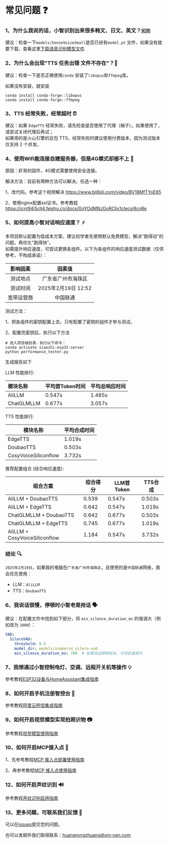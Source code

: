 # 常见问题 ❓

### 1、为什么我说的话，小智识别出来很多韩文、日文、英文？🇰🇷

建议：检查一下`models/SenseVoiceSmall`是否已经有`model.pt`
文件，如果没有就要下载，查看这里[下载语音识别模型文件](Deployment.md#模型文件)

### 2、为什么会出现"TTS 任务出错 文件不存在"？📁

建议：检查一下是否正确使用`conda` 安装了`libopus`和`ffmpeg`库。

如果没有安装，就安装

```
conda install conda-forge::libopus
conda install conda-forge::ffmpeg
```

### 3、TTS 经常失败，经常超时 ⏰

建议：如果 `EdgeTTS` 经常失败，请先检查是否使用了代理（梯子）。如果使用了，请尝试关闭代理后再试；  
如果用的是火山引擎的豆包 TTS，经常失败时建议使用付费版本，因为测试版本仅支持 2 个并发。

### 4、使用Wifi能连接自建服务器，但是4G模式却接不上 🔐

原因：虾哥的固件，4G模式需要使用安全连接。

解决方法：目前有两种方法可以解决。任选一种：

1、改代码。参考这个视频解决 https://www.bilibili.com/video/BV18MfTYoE85

2、使用nginx配置ssl证书。参考教程 https://icnt94i5ctj4.feishu.cn/docx/GnYOdMNJOoRCljx1ctecsj9cnRe

### 5、如何提高小智对话响应速度？ ⚡

本项目默认配置为低成本方案，建议初学者先使用默认免费模型，解决"跑得动"的问题，再优化"跑得快"。  
如需提升响应速度，可尝试更换各组件。以下为各组件的响应速度测试数据（仅供参考，不构成承诺）：

| 影响因素  |       因素值        | 
|:-----:|:----------------:|
| 测试地点  |    广东省广州市海珠区     |
| 测试时间  | 2025年2月19日 12:52 |
| 宽带运营商 |       中国联通       |

测试方法：

1、把各组件的密钥配置上去，只有配置了密钥的组件才参与测试。

2、配置完密钥后，执行以下方法

```
# 进入项目根目录，执行以下命令：
conda activate xiaozhi-esp32-server
python performance_tester.py 
```

生成报告如下

LLM 性能排行:

| 模块名称       | 平均首Token时间 | 平均总响应时间 |
|:-----------|:-----------|:--------|
| AliLLM     | 0.547s     | 1.485s  |
| ChatGLMLLM | 0.677s     | 3.057s  |

TTS 性能排行:

| 模块名称                 | 平均合成时间 |
|----------------------|--------|
| EdgeTTS              | 1.019s |
| DoubaoTTS            | 0.503s |
| CosyVoiceSiliconflow | 3.732s |

推荐配置组合 (综合响应速度):

| 组合方案                          | 综合得分  | LLM首Token | TTS合成  |
|-------------------------------|-------|-----------|--------|
| AliLLM + DoubaoTTS            | 0.539 | 0.547s    | 0.503s |
| AliLLM + EdgeTTS              | 0.642 | 0.547s    | 1.019s |
| ChatGLMLLM + DoubaoTTS        | 0.642 | 0.677s    | 0.503s |
| ChatGLMLLM + EdgeTTS          | 0.745 | 0.677s    | 1.019s |
| AliLLM + CosyVoiceSiliconflow | 1.184 | 0.547s    | 3.732s |

### 结论 🔍

`2025年2月19日`，如果我的电脑在`广东省广州市海珠区`，且使用的是`中国联通`网络，我会优先使用：

- LLM：`AliLLM`
- TTS：`DoubaoTTS`

### 6、我说话很慢，停顿时小智老是抢话 🗣️

建议：在配置文件中找到如下部分，将 `min_silence_duration_ms` 的值调大（例如改为 `1000`）：

```yaml
VAD:
  SileroVAD:
    threshold: 0.5
    model_dir: models/snakers4_silero-vad
    min_silence_duration_ms: 700  # 如果说话停顿较长，可将此值调大
```

### 7、我想通过小智控制电灯、空调、远程开关机等操作 💡

参考教程[ESP32设备与HomeAssistant集成指南](./homeassistant-integration.md)

### 8、如何开启手机注册智控台 📱

参考教程[阿里云短信集成指南](./ali-sms-integration.md)

### 9、如何开启视觉模型实现拍照识物 📷

参考教程[视觉模型使用指南](./mcp-vision-integration.md)

### 10、如何开启MCP接入点 🔧

1、先参考教程[MCP 接入点部署使用指南](./mcp-endpoint-enable.md)

2、再参考教程[MCP 接入点使用指南](./mcp-endpoint-integration.md)

### 12、如何开启声纹识别 🔊

参考教程[声纹识别启用指南](./voiceprint-integration.md)

### 13、更多问题，可联系我们反馈 💬

可以在[issues](https://github.com/xinnan-tech/xiaozhi-esp32-server/issues)提交您的问题。

也可以发邮件我们取得联系：huangrongzhuang@xin-nan.com